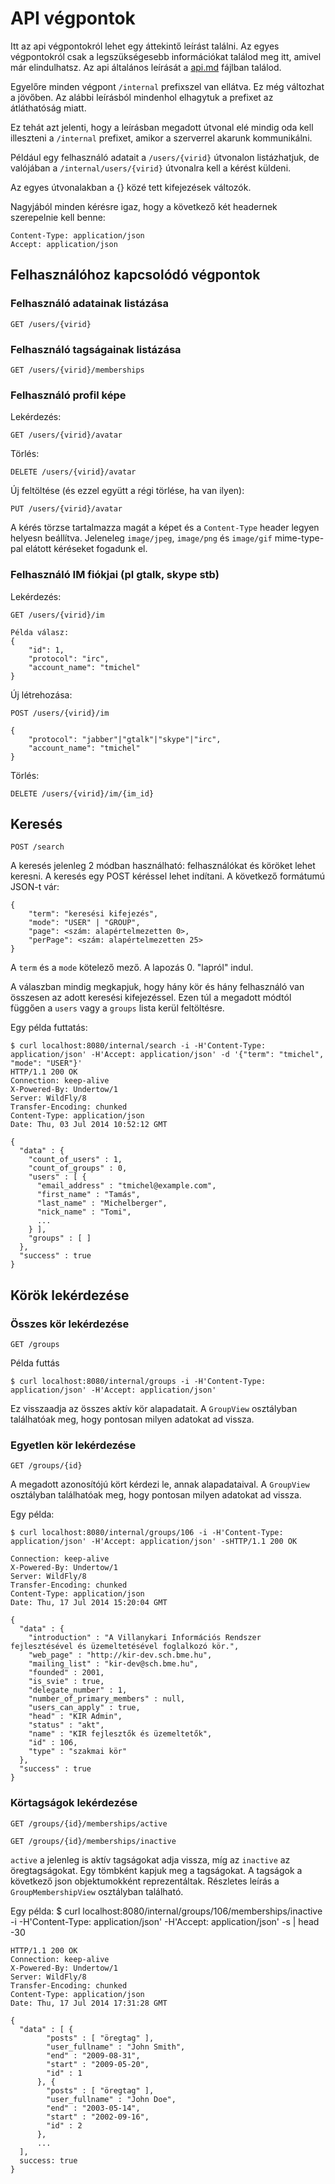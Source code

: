# API végpontok

Itt az api végpontokról lehet egy áttekintő leírást találni. Az egyes végpontokról
csak a legszükségesebb információkat találod meg itt, amivel már elindulhatsz.
Az api általános leírását a [api.md](api.md) fájlban találod.

Egyelőre minden végpont `/internal` prefixszel van ellátva. Ez még változhat a jövőben.
Az alábbi leírásból mindenhol elhagytuk a prefixet az átláthatóság miatt.

Ez tehát azt jelenti, hogy a leírásban megadott útvonal elé mindig oda kell illeszteni
a `/internal` prefixet, amikor a szerverrel akarunk kommunikálni.

Például egy felhasználó adatait a `/users/{virid}` útvonalon listázhatjuk, de valójában a
`/internal/users/{virid}` útvonalra kell a kérést küldeni.

Az egyes útvonalakban a {} közé tett kifejezések változók.

Nagyjából minden kérésre igaz, hogy a következő két headernek szerepelnie kell benne:

    Content-Type: application/json
    Accept: application/json

## Felhasználóhoz kapcsolódó végpontok

### Felhasználó adatainak listázása

    GET /users/{virid}

### Felhasználó tagságainak listázása

    GET /users/{virid}/memberships

### Felhasználó profil képe

Lekérdezés:

    GET /users/{virid}/avatar

Törlés:

    DELETE /users/{virid}/avatar

Új feltöltése (és ezzel együtt a régi törlése, ha van ilyen):

    PUT /users/{virid}/avatar

A kérés törzse tartalmazza magát a képet és a `Content-Type` header legyen helyesn
beállítva. Jeleneleg `image/jpeg`, `image/png` és `image/gif` mime-type-pal elátott
kéréseket fogadunk el.

### Felhasználó IM fiókjai (pl gtalk, skype stb)

Lekérdezés:

    GET /users/{virid}/im

    Példa válasz:
    {
        "id": 1,
        "protocol": "irc",
        "account_name": "tmichel"
    }


Új létrehozása:

    POST /users/{virid}/im

    {
        "protocol": "jabber"|"gtalk"|"skype"|"irc",
        "account_name": "tmichel"
    }

Törlés:

    DELETE /users/{virid}/im/{im_id}

## Keresés

    POST /search

A keresés jelenleg 2 módban használható: felhasználókat és köröket lehet keresni.
A keresés egy POST kéréssel lehet indítani. A következő formátumú JSON-t vár:

    {
        "term": "keresési kifejezés",
        "mode": "USER" | "GROUP",
        "page": <szám: alapértelmezetten 0>,
        "perPage": <szám: alapértelmezetten 25>
    }

A `term` és a `mode` kötelező mező. A lapozás 0. "lapról" indul.

A válaszban mindig megkapjuk, hogy hány kör és hány felhasználó van összesen az
adott keresési kifejezéssel. Ezen túl a megadott módtól függően a `users` vagy a
`groups` lista kerül feltöltésre.

Egy példa futtatás:

    $ curl localhost:8080/internal/search -i -H'Content-Type: application/json' -H'Accept: application/json' -d '{"term": "tmichel", "mode": "USER"}'
    HTTP/1.1 200 OK
    Connection: keep-alive
    X-Powered-By: Undertow/1
    Server: WildFly/8
    Transfer-Encoding: chunked
    Content-Type: application/json
    Date: Thu, 03 Jul 2014 10:52:12 GMT

    {
      "data" : {
        "count_of_users" : 1,
        "count_of_groups" : 0,
        "users" : [ {
          "email_address" : "tmichel@example.com",
          "first_name" : "Tamás",
          "last_name" : "Michelberger",
          "nick_name" : "Tomi",
          ...
        } ],
        "groups" : [ ]
      },
      "success" : true
    }

## Körök lekérdezése

### Összes kör lekérdezése

    GET /groups

Példa futtás

    $ curl localhost:8080/internal/groups -i -H'Content-Type: application/json' -H'Accept: application/json'

Ez visszaadja az összes aktív kör alapadatait. A `GroupView` osztályban találhatóak meg,
hogy pontosan milyen adatokat ad vissza.

### Egyetlen kör lekérdezése

    GET /groups/{id}

A megadott azonosítójú kört kérdezi le, annak alapadataival. A `GroupView` osztályban találhatóak meg,
hogy pontosan milyen adatokat ad vissza.

Egy példa:

    $ curl localhost:8080/internal/groups/106 -i -H'Content-Type: application/json' -H'Accept: application/json' -sHTTP/1.1 200 OK

    Connection: keep-alive
    X-Powered-By: Undertow/1
    Server: WildFly/8
    Transfer-Encoding: chunked
    Content-Type: application/json
    Date: Thu, 17 Jul 2014 15:20:04 GMT

    {
      "data" : {
        "introduction" : "A Villanykari Információs Rendszer fejlesztésével és üzemeltetésével foglalkozó kör.",
        "web_page" : "http://kir-dev.sch.bme.hu",
        "mailing_list" : "kir-dev@sch.bme.hu",
        "founded" : 2001,
        "is_svie" : true,
        "delegate_number" : 1,
        "number_of_primary_members" : null,
        "users_can_apply" : true,
        "head" : "KIR Admin",
        "status" : "akt",
        "name" : "KIR fejlesztők és üzemeltetők",
        "id" : 106,
        "type" : "szakmai kör"
      },
      "success" : true
    }

### Körtagságok lekérdezése

    GET /groups/{id}/memberships/active

    GET /groups/{id}/memberships/inactive

`active` a jelenleg is aktív tagságokat adja vissza, míg az `inactive` az öregtagságokat.
Egy tömbként kapjuk meg a tagságokat. A tagságok a következő json objektumokként reprezentáltak.
Részletes leírás a `GroupMembershipView` osztályban található.

Egy példa:
    $ curl localhost:8080/internal/groups/106/memberships/inactive -i -H'Content-Type: application/json' -H'Accept: application/json' -s | head -30

    HTTP/1.1 200 OK
    Connection: keep-alive
    X-Powered-By: Undertow/1
    Server: WildFly/8
    Transfer-Encoding: chunked
    Content-Type: application/json
    Date: Thu, 17 Jul 2014 17:31:28 GMT

    {
      "data" : [ {
            "posts" : [ "öregtag" ],
            "user_fullname" : "John Smith",
            "end" : "2009-08-31",
            "start" : "2009-05-20",
            "id" : 1
          }, {
            "posts" : [ "öregtag" ],
            "user_fullname" : "John Doe",
            "end" : "2003-05-14",
            "start" : "2002-09-16",
            "id" : 2
          },
          ...
      ],
      success: true
    }
